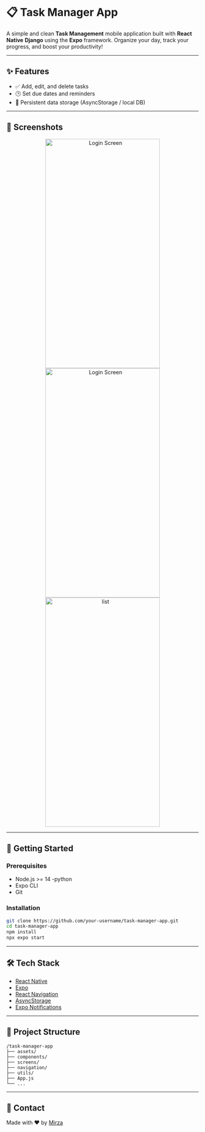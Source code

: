 
# 📋 Task Manager App

A simple and clean **Task Management** mobile application built with **React Native** **Django** using the **Expo** framework. Organize your day, track your progress, and boost your productivity!

---

## ✨ Features

- ✅ Add, edit, and delete tasks
- 🕒 Set due dates and reminders
- 🔄 Persistent data storage (AsyncStorage / local DB)

---

## 📱 Screenshots

<p align="center">
  <img src="https://github.com/user-attachments/assets/663d18a7-9b92-4cce-986b-0147484b81d4" alt="Login Screen" width="300" height="600"/>
    <img src="https://github.com/user-attachments/assets/11489caf-09a8-45f2-8c81-40deb66b9303" alt="Login Screen" width="300" height="600"/>
  <img src="  https://github.com/user-attachments/assets/7386a8ad-ef4b-4161-b4ca-e15cb1282da9" alt="list" width="300" height="600"/>
</p>




---

## 🚀 Getting Started

### Prerequisites

- Node.js >= 14
-python
- Expo CLI
- Git

### Installation

```bash
git clone https://github.com/your-username/task-manager-app.git
cd task-manager-app
npm install
npx expo start
````

---

## 🛠 Tech Stack

* [React Native](https://reactnative.dev/)
* [Expo](https://expo.dev/)
* [React Navigation](https://reactnavigation.org/)
* [AsyncStorage](https://react-native-async-storage.github.io/async-storage/)
* [Expo Notifications](https://docs.expo.dev/versions/latest/sdk/notifications/)

---

## 📂 Project Structure

```
/task-manager-app
├── assets/
├── components/
├── screens/
├── navigation/
├── utils/
├── App.js
└── ...
```

---



## 💬 Contact

Made with ❤️ by [Mirza](https://github.com/mhasan1122)



